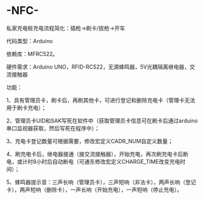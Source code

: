 # -NFC-
私家充电桩充电流程简化：插枪->刷卡/拔枪->开车

代码类型：Arduino

依赖库：MFRC522。

硬件需求：Arduino UNO，RFID-RC522，无源蜂鸣器，5V光耦隔离继电器，交流接触器

功能：

1、具有管理员卡，刷卡后，再刷其他卡，可进行登记和删除充电卡（管理卡无法用于刷卡充电）；

2、管理员卡UID和SAK写死在软件中（获取管理员卡信息可在刷卡后通过arduino串口监视器获取，然后写死在程序中）；

3、充电卡登记数量可根据需要，修改宏定义CADR_NUM自定义数量；

4、刷充电卡后，继电器接通（接交流接触器），开始充电，再次刷充电卡后断电，或计时8小时后自动断电（可通东修改宏定义CHARGE_TIME改变充电时间）；

5、蜂鸣器提示音：三声长响（管理员卡），三声短响（非法卡），两声长响（登记卡），两声短响（删除卡），一声长响（开始充电），一声短响（停止充电）。
